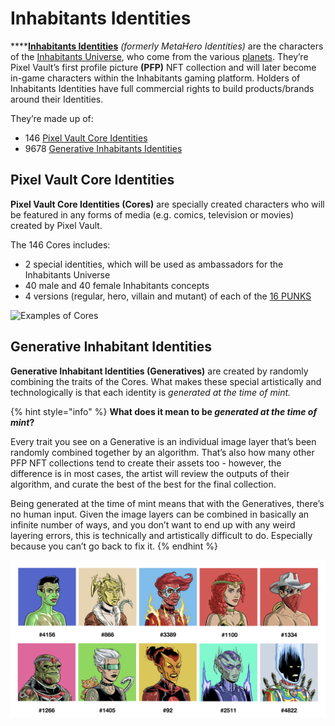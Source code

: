 # Inhabitants Identities

****[**Inhabitants Identities**](https://www.inhabitantsuniverse.com/characters) _(formerly MetaHero Identities)_ are the characters of the [Inhabitants Universe](./), who come from the various [planets](planets.md). They’re Pixel Vault’s first profile picture **(PFP)** NFT collection and will later become in-game characters within the Inhabitants gaming platform. Holders of Inhabitants Identities have full commercial rights to build products/brands around their Identities.

They’re made up of:

* 146 [Pixel Vault Core Identities](identities.md#core-metahero-identities)
* 9678 [Generative Inhabitants Identities](identities.md#generative-metahero-identities)

## Pixel Vault Core Identities <a href="#cores" id="cores"></a>

**Pixel Vault Core Identities (Cores)** are specially created characters who will be featured in any forms of media (e.g. comics, television or movies) created by Pixel Vault.

The 146 Cores includes:

* 2 special identities, which will be used as ambassadors for the Inhabitants Universe
* 40 male and 40 female Inhabitants concepts
* 4 versions (regular, hero, villain and mutant) of each of the [16 PUNKS](../punks/punks-comic/16-punks.md)

![Examples of Cores](../../../.gitbook/assets/metaheroes\_sample)

## Generative Inhabitant Identities <a href="#generatives" id="generatives"></a>

**Generative Inhabitant Identities (Generatives)** are created by randomly combining the traits of the Cores. What makes these special artistically and technologically is that each identity is _generated at the time of mint._&#x20;

{% hint style="info" %}
**What does it mean to be **_**generated at the time of mint**_**?**

Every trait you see on a Generative is an individual image layer that’s been randomly combined together by an algorithm. That’s also how many other PFP NFT collections tend to create their assets too - however, the difference is in most cases, the artist will review the outputs of their algorithm, and curate the best of the best for the final collection.&#x20;

Being generated at the time of mint means that with the Generatives, there’s no human input. Given the image layers can be combined in basically an infinite number of ways, and you don’t want to end up with any weird layering errors, this is technically and artistically difficult to do. Especially because you can’t go back to fix it.
{% endhint %}

![Examples of Generatives](<../../../.gitbook/assets/image (2).png>)
